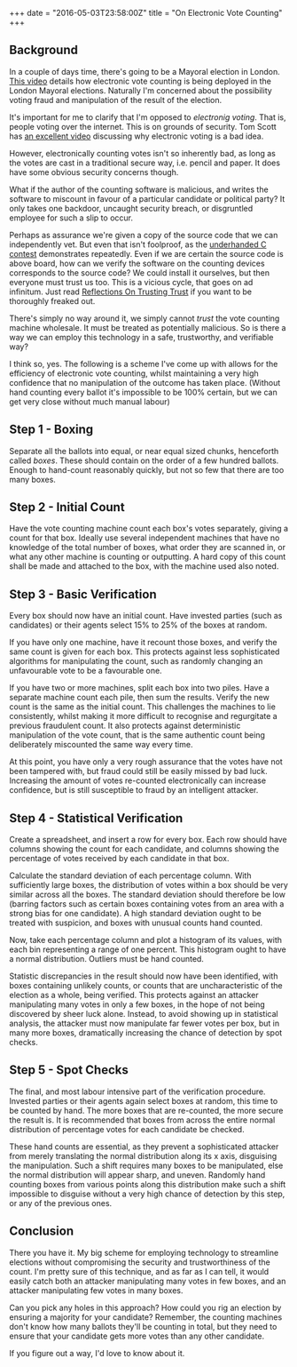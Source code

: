 +++
date = "2016-05-03T23:58:00Z"
title = "On Electronic Vote Counting"
+++

## Background

In a couple of days time, there's going to be a Mayoral election in London.
[This video](https://www.youtube.com/watch?v=XdHCK3pJFGA) details how
electronic vote counting is being deployed in the London Mayoral elections.
Naturally I'm concerned about the possibility voting fraud and manipulation
of the result of the election.

It's important for me to clarify that I'm opposed to *electronig voting*.
That is, people voting over the internet.  This is on grounds of security. Tom
Scott has [an excellent video](https://www.youtube.com/watch?v=w3_0x6oaDmI)
discussing why electronic voting is a bad idea.

However, electronically counting votes isn't so inherently bad, as long as the
votes are cast in a traditional secure way, i.e. pencil and paper. It does
have some obvious security concerns though.

What if the author of the counting software is malicious, and writes the software
to miscount in favour of a particular candidate or political party? It only takes
one backdoor, uncaught security breach, or disgruntled employee for such a slip
to occur.

Perhaps as assurance we're given a copy of the source code that we can independently
vet. But even that isn't foolproof, as the [underhanded C contest](http://www.underhanded-c.org/)
demonstrates repeatedly. Even if we are certain the source code is above board,
how can we verify the software on the counting devices corresponds to the source
code? We could install it ourselves, but then everyone must trust us too. This
is a vicious cycle, that goes on ad infinitum. Just read [Reflections On Trusting Trust](https://www.win.tue.nl/~aeb/linux/hh/thompson/trust.html)
if you want to be thoroughly freaked out.

There's simply no way around it, we simply cannot *trust* the vote counting
machine wholesale. It must be treated as potentially malicious. So is there a
way we can employ this technology in a safe, trustworthy, and verifiable way?

I think so, yes. The following is a scheme I've come up with allows for the
efficiency of electronic vote counting, whilst maintaining a very high confidence
that no manipulation of the outcome has taken place. (Without hand counting
every ballot it's impossible to be 100% certain, but we can get very close
without much manual labour)

## Step 1 - Boxing

Separate all the ballots into equal, or near equal sized chunks, henceforth 
called *boxes*. These should contain on the order of a few hundred ballots.
Enough to hand-count reasonably quickly, but not so few that there are too
many boxes.

## Step 2 - Initial Count

Have the vote counting machine count each box's votes separately, giving a
count for that box. Ideally use several independent machines that have no
knowledge of the total number of boxes, what order they are scanned in, or what
any other machine is counting or outputting. A hard copy of this count shall be
made and attached to the box, with the machine used also noted.

## Step 3 - Basic Verification

Every box should now have an initial count. Have invested parties (such as candidates)
or their agents select 15% to 25% of the boxes at random.

If you have only one machine, have it recount those boxes, and verify the same
count is given for each box. This protects against less sophisticated
algorithms for manipulating the count, such as randomly changing an
unfavourable vote to be a favourable one.

If you have two or more machines, split each box into two piles. Have a separate
machine count each pile, then sum the results. Verify the new count is the same
as the initial count. This challenges the machines to lie consistently, whilst
making it more difficult to recognise and regurgitate a previous fraudulent count.
It also protects against deterministic manipulation of the vote count, that is
the same authentic count being deliberately miscounted the same way every time.

At this point, you have only a very rough assurance that the votes have not
been tampered with, but fraud could still be easily missed by bad luck.
Increasing the amount of votes re-counted electronically can increase
confidence, but is still susceptible to fraud by an intelligent attacker.

## Step 4 - Statistical Verification

Create a spreadsheet, and insert a row for every box. Each row should have
columns showing the count for each candidate, and columns showing the
percentage of votes received by each candidate in that box.

Calculate the standard deviation of each percentage column. With sufficiently
large boxes, the distribution of votes within a box should be very similar across
all the boxes. The standard deviation should therefore be low (barring factors
such as certain boxes containing votes from an area with a strong bias for
one candidate). A high standard deviation ought to be treated with suspicion,
and boxes with unusual counts hand counted.

Now, take each percentage column and plot a histogram of its values, with each
bin representing a range of one percent. This histogram ought to have a normal
distribution. Outliers must be hand counted.

Statistic discrepancies in the result should now have been identified, with
boxes containing unlikely counts, or counts that are uncharacteristic of the
election as a whole, being verified. This protects against an attacker manipulating
many votes in only a few boxes, in the hope of not being discovered by sheer
luck alone. Instead, to avoid showing up in statistical analysis, the attacker
must now manipulate far fewer votes per box, but in many more boxes, dramatically
increasing the chance of detection by spot checks.

## Step 5 - Spot Checks

The final, and most labour intensive part of the verification procedure.
Invested parties or their agents again select boxes at random, this time to be
counted by hand. The more boxes that are re-counted, the more secure the result
is. It is recommended that boxes from across the entire normal distribution of
percentage votes for each candidate be checked.

These hand counts are essential, as they prevent a sophisticated attacker from
merely translating the normal distribution along its x axis, disguising the
manipulation. Such a shift requires many boxes to be manipulated, else the
normal distribution will appear sharp, and uneven. Randomly hand counting
boxes from various points along this distribution make such a shift impossible
to disguise without a very high chance of detection by this step, or any of the
previous ones.

## Conclusion

There you have it. My big scheme for employing technology to streamline
elections without compromising the security and trustworthiness of the count.
I'm pretty sure of this technique, and as far as I can tell, it would easily
catch both an attacker manipulating many votes in few boxes, and an attacker
manipulating few votes in many boxes.

Can you pick any holes in this approach? How could you rig an election by ensuring
a majority for your candidate? Remember, the counting machines don't know how
many ballots they'll be counting in total, but they need to ensure that your
candidate gets more votes than any other candidate.

If you figure out a way, I'd love to know about it.
